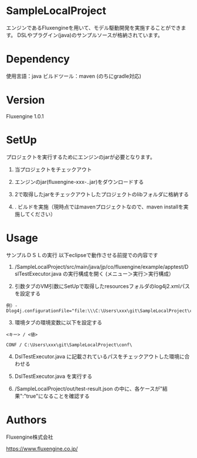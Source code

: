 # SampleLocalProject
エンジンであるFluxengineを用いて、モデル駆動開発を実施することができます。
DSLやプラグイン(java)のサンプルソースが格納されています。

# Dependency
使用言語：java
ビルドツール：maven (のちにgradle対応)

# Version
Fluxengine 1.0.1

# SetUp
プロジェクトを実行するためにエンジンのjarが必要となります。


1. 当プロジェクトをチェックアウト

2. エンジンのjar(fluxengine-xxx-.<version no>.jar)をダウンロードする

3. 2で取得したjarをチェックアウトしたプロジェクトのlibフォルダに格納する

4. . ビルドを実施（現時点ではmavenプロジェクトなので、maven installを実施してください）

# Usage
サンプルＤＳＬの実行
  以下eclipseで動作させる前提での内容です

  1. /SampleLocalProject/src/main/java/jp/co/fluxengine/example/apptest/DslTestExecutor.java の実行構成を開く (メニュー＞実行＞実行構成）

  2. 引数タブのVM引数にSetUpで取得したresourcesフォルダのlog4j2.xmlパスを設定する

    例）-Dlog4j.configurationFile="file:\\\C:\Users\xxx\git\SampleLocalProject\conf\log4j2.xml"

  3. 環境タブの環境変数に以下を設定する

    <キー> / <値>

    CONF / C:\Users\xxx\git\SampleLocalProject\conf\


  4. DslTestExecutor.java に記載されているパスをチェックアウトした環境に合わせる

  5. DslTestExecutor.java を実行する

  6. /SampleLocalProject/out/test-result.json の中に、各ケースが"結果":"true"になることを確認する

# Authors
Fluxengine株式会社

https://www.fluxengine.co.jp/
